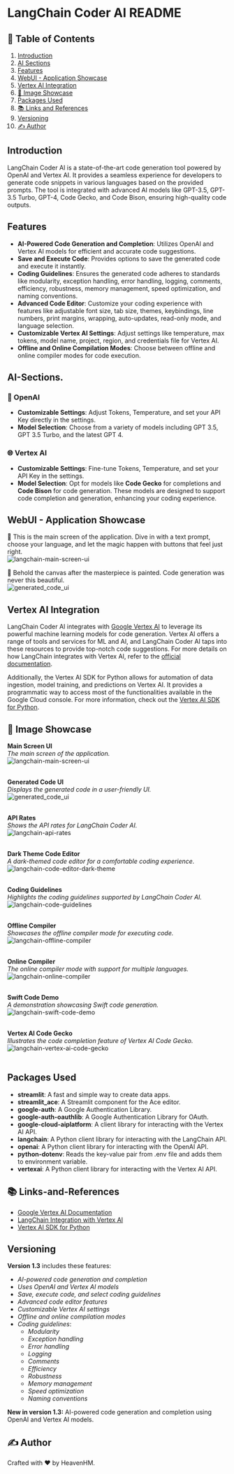 # LangChain Coder AI README

## 📌 Table of Contents
1. [Introduction](#introduction)
2. [AI Sections](#ai-sections)
3. [Features](#features)
4. [WebUI - Application Showcase](#webui---application-showcase)
5. [Vertex AI Integration](#vertex-ai-integration)
6. [📸 Image Showcase](#📸-image-showcase)
7. [Packages Used](#packages-used)
8. [📚 Links and References](#📚-links-and-references)
9. [Versioning](#versioning)
10. [✍️ Author](#✍️-author)

## Introduction

LangChain Coder AI is a state-of-the-art code generation tool powered by OpenAI and Vertex AI. It provides a seamless experience for developers to generate code snippets in various languages based on the provided prompts. The tool is integrated with advanced AI models like GPT-3.5, GPT-3.5 Turbo, GPT-4, Code Gecko, and Code Bison, ensuring high-quality code outputs.

## Features

- **AI-Powered Code Generation and Completion**: Utilizes OpenAI and Vertex AI models for efficient and accurate code suggestions.
- **Save and Execute Code**: Provides options to save the generated code and execute it instantly.
- **Coding Guidelines**: Ensures the generated code adheres to standards like modularity, exception handling, error handling, logging, comments, efficiency, robustness, memory management, speed optimization, and naming conventions.
- **Advanced Code Editor**: Customize your coding experience with features like adjustable font size, tab size, themes, keybindings, line numbers, print margins, wrapping, auto-updates, read-only mode, and language selection.
- **Customizable Vertex AI Settings**: Adjust settings like temperature, max tokens, model name, project, region, and credentials file for Vertex AI.
- **Offline and Online Compilation Modes**: Choose between offline and online compiler modes for code execution.

## AI-Sections.
### 🤖 OpenAI 
- **Customizable Settings**: Adjust Tokens, Temperature, and set your API Key directly in the settings.
- **Model Selection**: Choose from a variety of models including GPT 3.5, GPT 3.5 Turbo, and the latest GPT 4.

### 🌐 Vertex AI 
- **Customizable Settings**: Fine-tune Tokens, Temperature, and set your API Key in the settings.
- **Model Selection**: Opt for models like **Code Gecko** for completions and **Code Bison** for code generation. These models are designed to support code completion and generation, enhancing your coding experience.


## WebUI - Application Showcase

🌆 This is the main screen of the application. Dive in with a text prompt, choose your language, and let the magic happen with buttons that feel just right.</br>
![langchain-main-screen-ui](https://github.com/haseeb-heaven/LangChain-CoderAI/blob/master/resources/langchain-main-screen-ui.png?raw=true "")

🎨 Behold the canvas after the masterpiece is painted. Code generation was never this beautiful.</br>
![generated_code_ui](https://github.com/haseeb-heaven/LangChain-CoderAI/blob/master/resources/langchain-code-ui.png?raw=true "")

## Vertex AI Integration

LangChain Coder AI integrates with [Google Vertex AI](https://cloud.google.com/python/docs/reference/aiplatform/latest) to leverage its powerful machine learning models for code generation. Vertex AI offers a range of tools and services for ML and AI, and LangChain Coder AI taps into these resources to provide top-notch code suggestions. For more details on how LangChain integrates with Vertex AI, refer to the [official documentation](https://python.langchain.com/docs/integrations/llms/google_vertex_ai_palm).

Additionally, the Vertex AI SDK for Python allows for automation of data ingestion, model training, and predictions on Vertex AI. It provides a programmatic way to access most of the functionalities available in the Google Cloud console. For more information, check out the [Vertex AI SDK for Python](https://cloud.google.com/vertex-ai/docs/python-sdk/use-vertex-ai-python-sdk).

## 📸 Image Showcase
**__Main Screen UI__**  
*The main screen of the application.*  
![langchain-main-screen-ui](https://github.com/haseeb-heaven/LangChain-Coder/blob/master/resources/langchain-main-screen-ui.png?raw=true "")  
</br>

**__Generated Code UI__**  
*Displays the generated code in a user-friendly UI.*  
![generated_code_ui](https://github.com/haseeb-heaven/LangChain-Coder/blob/master/resources/langchain-code-ui.png?raw=true "")  
</br>

**__API Rates__**  
*Shows the API rates for LangChain Coder AI.*  
![langchain-api-rates](https://github.com/haseeb-heaven/LangChain-Coder/blob/master/resources/langchain-api-rates.png?raw=true "")  
</br>

**__Dark Theme Code Editor__**  
*A dark-themed code editor for a comfortable coding experience.*  
![langchain-code-editor-dark-theme](https://github.com/haseeb-heaven/LangChain-Coder/blob/master/resources/langchain-code-editor-dark-theme.png?raw=true "")  
</br>

**__Coding Guidelines__**  
*Highlights the coding guidelines supported by LangChain Coder AI.*  
![langchain-code-guidelines](https://github.com/haseeb-heaven/LangChain-Coder/blob/master/resources/langchain-code-guidelines.png?raw=true "")  
</br>

**__Offline Compiler__**  
*Showcases the offline compiler mode for executing code.*  
![langchain-offline-compiler](https://github.com/haseeb-heaven/LangChain-Coder/blob/master/resources/langchain-offline-compiler.png?raw=true "")  
</br>

**__Online Compiler__**  
*The online compiler mode with support for multiple languages.*  
![langchain-online-compiler](https://github.com/haseeb-heaven/LangChain-Coder/blob/master/resources/langchain-online-compiler.png?raw=true "")  
</br>

**__Swift Code Demo__**  
*A demonstration showcasing Swift code generation.*  
![langchain-swift-code-demo](https://github.com/haseeb-heaven/LangChain-Coder/blob/master/resources/langchain-swift-code-demo.png?raw=true "")  
</br>

**__Vertex AI Code Gecko__**  
*Illustrates the code completion feature of Vertex AI Code Gecko.* 
![langchain-vertex-ai-code-gecko](https://github.com/haseeb-heaven/LangChain-Coder/blob/master/resources/langchain-vertex-ai-code-gecko.png?raw=true "")  
</br>




## Packages Used

- **streamlit**: A fast and simple way to create data apps.
- **streamlit_ace**: A Streamlit component for the Ace editor.
- **google-auth**: A Google Authentication Library.
- **google-auth-oauthlib**: A Google Authentication Library for OAuth.
- **google-cloud-aiplatform**: A client library for interacting with the Vertex AI API.
- **langchain**: A Python client library for interacting with the LangChain API.
- **openai**: A Python client library for interacting with the OpenAI API.
- **python-dotenv**: Reads the key-value pair from .env file and adds them to environment variable.
- **vertexai**: A Python client library for interacting with the Vertex AI API.


## 📚 Links-and-References
- [Google Vertex AI Documentation](https://cloud.google.com/python/docs/reference/aiplatform/latest)
- [LangChain Integration with Vertex AI](https://python.langchain.com/docs/integrations/llms/google_vertex_ai_palm)
- [Vertex AI SDK for Python](https://cloud.google.com/vertex-ai/docs/python-sdk/use-vertex-ai-python-sdk)


## Versioning

**Version 1.3** includes these features:

- *AI-powered code generation and completion*
- *Uses OpenAI and Vertex AI models*
- *Save, execute code, and select coding guidelines*
- *Advanced code editor features*
- *Customizable Vertex AI settings*
- *Offline and online compilation modes*
- *Coding guidelines*: 
  - *Modularity*
  - *Exception handling*
  - *Error handling*
  - *Logging*
  - *Comments*
  - *Efficiency*
  - *Robustness*
  - *Memory management*
  - *Speed optimization*
  - *Naming conventions*

**New in version 1.3:** AI-powered code generation and completion using OpenAI and Vertex AI models.

## ✍️ Author
Crafted with ❤️ by HeavenHM.
